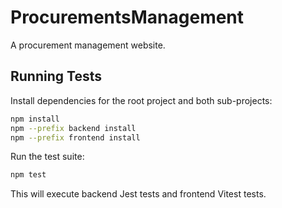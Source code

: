# ProcurementsManagement
A procurement management website.

## Running Tests

Install dependencies for the root project and both sub-projects:

```bash
npm install
npm --prefix backend install
npm --prefix frontend install
```

Run the test suite:

```bash
npm test
```

This will execute backend Jest tests and frontend Vitest tests.
